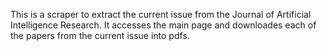 This is a scraper to extract the current issue from the Journal of Artificial Intelligence Research. It accesses the main page and downloades each of the papers from the current issue into pdfs.